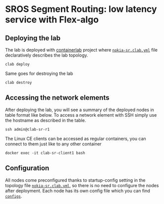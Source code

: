 # SROS Segment Routing: low latency service with Flex-algo

## Deploying the lab
The lab is deployed with [containerlab](https://containerlab.dev/) project where [`nokia-sr.clab.yml`](https://github.com/srl-labs/nokia-segment-routing-lab/blob/master/nokia-sr.clab.yml) file declaratively describes the lab topology.
```
clab deploy
```
Same goes for destroying the lab
```
clab destroy
```

## Accessing the network elements
After deploying the lab, you will see a summary of the deployed nodes in table format like below. To access a network element with SSH simply use the hostname as described in the table.
```
ssh admin@clab-sr-r1
```
The Linux CE clients can be accessed as regular containers, you can connect to them just like to any other container
```
docker exec -it clab-sr-client1 bash
```

## Configuration
All nodes come preconfigured thanks to startup-config setting in the topology file [`nokia-sr.clab.yml`](nokia-sr.clab.yml), so there is no need to configure the nodes after deployment. Each node has its own config file which you can find [`configs`](/configs).
